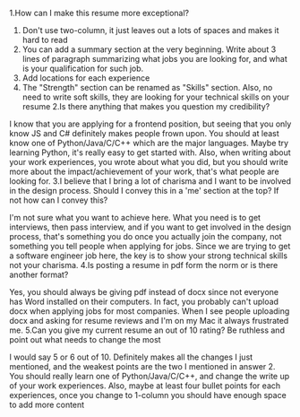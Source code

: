 1.How can I make this resume more exceptional?

1. Don't use two-column, it just leaves out a lots of spaces and makes it hard to read
2. You can add a summary section at the very beginning. Write about 3 lines of paragraph summarizing what jobs you are looking for, and what is your qualification for such job.
3. Add locations for each experience
4. The "Strength" section can be renamed as "Skills" section. Also, no need to write soft skills, they are looking for your technical skills on your resume
2.Is there anything that makes you question my credibility?

I know that you are applying for a frontend position, but seeing that you only know JS and C# definitely makes people frown upon. You should at least know one of Python/Java/C/C++ which are the major languages. Maybe try learning Python, it's really easy to get started with.
Also, when writing about your work experiences, you wrote about what you did, but you should write more about the impact/achievement of your work, that's what people are looking for.
3.I believe that I bring a lot of charisma and I want to be involved in the design process. Should I convey this in a 'me' section at the top? If not how can I convey this?

I'm not sure what you want to achieve here. What you need is to get interviews, then pass interview, and if you want to get involved in the design process, that's something you do once you actually join the company, not something you tell people when applying for jobs.
Since we are trying to get a software engineer job here, the key is to show your strong technical skills not your charisma.
4.Is posting a resume in pdf form the norm or is there another format?

Yes, you should always be giving pdf instead of docx since not everyone has Word installed on their computers. In fact, you probably can't upload docx when applying jobs for most companies. When I see people uploading docx and asking for resume reviews and I'm on my Mac it always frustrated me.
5.Can you give my current resume an out of 10 rating? Be ruthless and point out what needs to change the most

I would say 5 or 6 out of 10.
Definitely makes all the changes I just mentioned, and the weakest points are the two I mentioned in answer 2. You should really learn one of Python/Java/C/C++, and change the write up of your work experiences. Also, maybe at least four bullet points for each experiences, once you change to 1-column you should have enough space to add more content